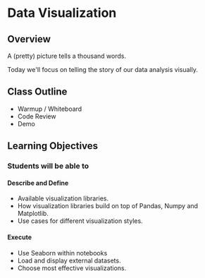 # Data Visualization

## Overview

A (pretty) picture tells a thousand words.

Today we'll focus on telling the story of our data analysis visually.

## Class Outline

- Warmup / Whiteboard
- Code Review
- Demo

## Learning Objectives

### Students will be able to

#### Describe and Define

- Available visualization libraries.
- How visualization libraries build on top of Pandas, Numpy and Matplotlib.
- Use cases for different visualization styles.

#### Execute

- Use Seaborn within notebooks
- Load and display external datasets.
- Choose most effective visualizations.
